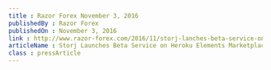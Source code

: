 ```yaml
---
title : Razor Forex November 3, 2016
publishedBy : Razor Forex
publishedOn : November 3, 2016
link : http://www.razor-forex.com/2016/11/storj-lanches-beta-service-on-heroku.html
articleName : Storj Launches Beta Service on Heroku Elements Marketplace; Announces COX Enterprises as First Fortune 500 Customer
class : pressArticle
---
```


